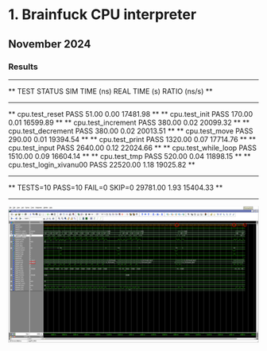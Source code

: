 # 1. Brainfuck CPU interpreter

## November 2024

### Results

****************************************************************************************
** TEST                            STATUS  SIM TIME (ns)  REAL TIME (s)  RATIO (ns/s) **
****************************************************************************************
** cpu.test_reset                   PASS          51.00           0.00      17481.98  **
** cpu.test_init                    PASS         170.00           0.01      16599.89  **
** cpu.test_increment               PASS         380.00           0.02      20099.32  **
** cpu.test_decrement               PASS         380.00           0.02      20013.51  **
** cpu.test_move                    PASS         290.00           0.01      19394.54  **
** cpu.test_print                   PASS        1320.00           0.07      17714.76  **
** cpu.test_input                   PASS        2640.00           0.12      22024.66  **
** cpu.test_while_loop              PASS        1510.00           0.09      16604.14  **
** cpu.test_tmp                     PASS         520.00           0.04      11898.15  **
** cpu.test_login_xivanu00          PASS       22520.00           1.18      19025.82  **
****************************************************************************************
** TESTS=10 PASS=10 FAIL=0 SKIP=0              29781.00           1.93      15404.33  **
****************************************************************************************

![Wave picture](brainfuck/login.png)
